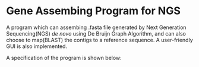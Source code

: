 # Gene Assembing Program for NGS
A program which can assembing .fasta file generated by Next Generation Sequencing(NGS) *de novo* using De Bruijn Graph Algorithm, and can also choose to map(BLAST) the contigs to a reference sequence. A user-friendly GUI is also implemented.

A specification of the program is shown below:



